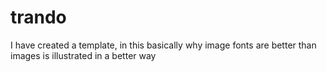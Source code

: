 # trando
I have created a template, in this basically why image fonts are better than images is illustrated in a better way
